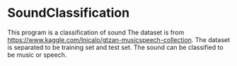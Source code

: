 # SoundClassification
This program is a classification of sound
The dataset is from https://www.kaggle.com/lnicalo/gtzan-musicspeech-collection.
The dataset is separated to be training set and test set.
The sound can be classified to be music or speech.
